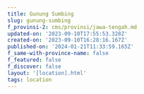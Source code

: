 ```yaml
---
title: Gunung Sumbing
slug: gunung-sumbing
f_provinsi-2: cms/provinsi/jawa-tengah.md
updated-on: '2023-09-10T17:55:53.328Z'
created-on: '2023-09-10T16:28:16.167Z'
published-on: '2024-01-21T11:33:59.165Z'
f_same-with-province-name: false
f_featured: false
f_discover: false
layout: '[location].html'
tags: location
---
```



